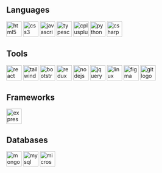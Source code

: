 
  ## Languages
  <a href='https://www.w3schools.com/html/' target="_blank"><img src="https://cdn.jsdelivr.net/gh/devicons/devicon/icons/html5/html5-original.svg" height="40" alt="html5 logo"  /></a>
  <a href='https://www.w3schools.com/css/' target="_blank"><img src="https://cdn.jsdelivr.net/gh/devicons/devicon/icons/css3/css3-original.svg" height="40" alt="css3 logo"  /></a>
  <a href='https://www.w3schools.com/js/' target="_blank"><img src="https://cdn.simpleicons.org/javascript/F7DF1E" height="40" alt="javascript logo"  /></a>
  <a href='https://www.typescriptlang.org/' target="_blank"> <img src="https://cdn.jsdelivr.net/gh/devicons/devicon/icons/typescript/typescript-original.svg" height="40" alt="typescript logo"  /></a>
  <a href='https://cplusplus.com/' target="_blank"><img src="https://cdn.jsdelivr.net/gh/devicons/devicon/icons/cplusplus/cplusplus-original.svg" height="40" alt="cplusplus logo"  /></a>
  <a href='https://www.python.org/' target="_blank"><img src="https://cdn.jsdelivr.net/gh/devicons/devicon/icons/python/python-original.svg" height="40" alt="python logo"  /></a>
  <a href='https://learn.microsoft.com/en-us/dotnet/csharp/' target="_blank"><img src="https://cdn.jsdelivr.net/gh/devicons/devicon/icons/csharp/csharp-original.svg" height="40" alt="csharp logo"  /></a>
  ## Tools
  <a href='https://react.dev/' target="_blank"> <img src="https://cdn.simpleicons.org/react/61DAFB" height="40" alt="react logo"  /></a>
  <a href='https://tailwindcss.com/' target="_blank"><img src="https://cdn.simpleicons.org/tailwindcss/06B6D4" height="40" alt="tailwindcss logo"  /></a>
  <a href='https://getbootstrap.com/' target="_blank"><img src="https://cdn.jsdelivr.net/gh/devicons/devicon/icons/bootstrap/bootstrap-original.svg" height="40" alt="bootstrap logo"  /></a>
  <a href='https://redux.js.org/' target="_blank"><img src="https://cdn.jsdelivr.net/gh/devicons/devicon/icons/redux/redux-original.svg" height="40" alt="redux logo"  /></a>
  <a href='https://nodejs.org/en' target="_blank"><img src="https://cdn.jsdelivr.net/gh/devicons/devicon/icons/nodejs/nodejs-original.svg" height="40" alt="nodejs logo"  /></a>
  <a href='https://www.w3schools.com/jquery/default.asp' target="_blank"><img src="https://cdn.jsdelivr.net/gh/devicons/devicon/icons/jquery/jquery-original.svg" height="40" alt="jquery logo"  /></a>
  <a href='https://www.linux.com/what-is-linux/' target="_blank"><img src="https://cdn.jsdelivr.net/gh/devicons/devicon/icons/linux/linux-original.svg" height="40" alt="linux logo"  /></a>
  <a href='https://www.figma.com/' target="_blank"><img src="https://cdn.jsdelivr.net/gh/devicons/devicon/icons/figma/figma-original.svg" height="40" alt="figma logo"  /></a>
  <a href='https://git-scm.com/' target="_blank"><img src="https://cdn.jsdelivr.net/gh/devicons/devicon/icons/git/git-original.svg" height="40" alt="git logo"  /></a>
  ## Frameworks
  <a href='https://expressjs.com/' target="_blank"><img src="https://skillicons.dev/icons?i=express" height="40" alt="express logo"  /></a>
  ## Databases
  <a href='https://www.mongodb.com/' target="_blank"><img src="https://cdn.jsdelivr.net/gh/devicons/devicon/icons/mongodb/mongodb-original.svg" height="40" alt="mongodb logo"  /></a>
  <img src="https://cdn.jsdelivr.net/gh/devicons/devicon/icons/mysql/mysql-original.svg" height="40" alt="mysql logo"  />
  <img src="https://cdn.jsdelivr.net/gh/devicons/devicon/icons/microsoftsqlserver/microsoftsqlserver-plain.svg" height="40" alt="microsoftsqlserver logo"  />
